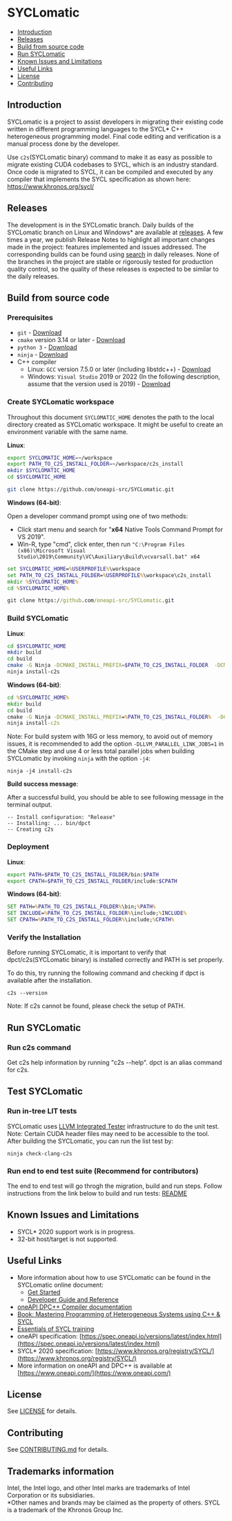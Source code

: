 # SYCLomatic

  - [Introduction](#Introduction)
  - [Releases](#Releases)
  - [Build from source code](#build-from-source-code)
  - [Run SYCLomatic](#Run-SYCLomatic)
  - [Known Issues and Limitations](#known-issues-and-limitations)
  - [Useful Links](#Useful-links)
  - [License](#License)
  - [Contributing](#Contributing)

## Introduction

SYCLomatic is a project to assist developers in migrating their existing code written in different programming languages to the SYCL\* C++ heterogeneous programming model. Final code editing and verification is a manual process done by the developer.

Use `c2s`(SYCLomatic binary) command to make it as easy as possible to migrate existing CUDA codebases to SYCL, which is an industry standard. Once code is migrated to SYCL, it can be compiled and executed by any compiler that implements the SYCL specification as shown here:  https://www.khronos.org/sycl/

## Releases

The development is in the SYCLomatic branch. Daily builds of the SYCLomatic branch on Linux and Windows* are available at
[releases](/../../releases).
A few times a year, we publish Release Notes to
highlight all important changes made in the project: features implemented and
issues addressed. The corresponding builds can be found using
[search](https://github.com/oneapi-src/SYCLomatic/releases)
in daily releases. None of the branches in the project are stable or rigorously
tested for production quality control, so the quality of these releases is
expected to be similar to the daily releases.

## Build from source code
### Prerequisites

* `git` - [Download](https://git-scm.com/downloads)
* `cmake` version 3.14 or later - [Download](http://www.cmake.org/download/)
* `python 3` - [Download](https://www.python.org/downloads/)
* `ninja` -
[Download](https://github.com/ninja-build/ninja/wiki/Pre-built-Ninja-packages)
* C++ compiler
  * Linux: `GCC` version 7.5.0 or later (including libstdc++) -
    [Download](https://gcc.gnu.org/install/)
  * Windows: `Visual Studio` 2019 or 2022 (In the following description, assume that the version used is 2019) -
    [Download](https://visualstudio.microsoft.com/downloads/)

### Create SYCLomatic workspace

Throughout this document `SYCLOMATIC_HOME` denotes the path to the local directory
created as SYCLomatic workspace. It might be useful to
create an environment variable with the same name.

**Linux**:

```bash
export SYCLOMATIC_HOME=~/workspace
export PATH_TO_C2S_INSTALL_FOLDER=~/workspace/c2s_install
mkdir $SYCLOMATIC_HOME
cd $SYCLOMATIC_HOME

git clone https://github.com/oneapi-src/SYCLomatic.git
```

**Windows (64-bit)**:

Open a developer command prompt using one of two methods:

* Click start menu and search for "**x64** Native Tools Command Prompt for VS 2019".
* Win-R, type "cmd", click enter, then run
  `"C:\Program Files (x86)\Microsoft Visual Studio\2019\Community\VC\Auxiliary\Build\vcvarsall.bat" x64`

```bat
set SYCLOMATIC_HOME=%USERPROFILE%\workspace
set PATH_TO_C2S_INSTALL_FOLDER=%USERPROFILE%\workspace\c2s_install
mkdir %SYCLOMATIC_HOME%
cd %SYCLOMATIC_HOME%

git clone https://github.com/oneapi-src/SYCLomatic.git
```

### Build SYCLomatic


**Linux**:

```bash
cd $SYCLOMATIC_HOME
mkdir build
cd build
cmake -G Ninja -DCMAKE_INSTALL_PREFIX=$PATH_TO_C2S_INSTALL_FOLDER  -DCMAKE_BUILD_TYPE=Release  -DLLVM_ENABLE_PROJECTS="clang"  -DLLVM_TARGETS_TO_BUILD="X86;NVPTX" ../SYCLomatic/llvm
ninja install-c2s
```

**Windows (64-bit)**:

```bat
cd %SYCLOMATIC_HOME%
mkdir build
cd build
cmake -G Ninja -DCMAKE_INSTALL_PREFIX=%PATH_TO_C2S_INSTALL_FOLDER%  -DCMAKE_BUILD_TYPE=Release  -DLLVM_ENABLE_PROJECTS="clang"  -DLLVM_TARGETS_TO_BUILD="X86;NVPTX" ..\SYCLomatic\llvm
ninja install-c2s
```

Note: For build system with 16G or less memory, to avoid out of memory issues,
it is recommended to add the option `-DLLVM_PARALLEL_LINK_JOBS=1` in the CMake step and use 4 or less total parallel jobs when building SYCLomatic by invoking `ninja` with the option `-j4`:
```
ninja -j4 install-c2s
```


**Build success message**:

After a successful build, you should be able to see following message in the terminal output.
```
-- Install configuration: "Release"
-- Installing: ... bin/dpct
-- Creating c2s
```


### Deployment

**Linux**:
```bash
export PATH=$PATH_TO_C2S_INSTALL_FOLDER/bin:$PATH
export CPATH=$PATH_TO_C2S_INSTALL_FOLDER/include:$CPATH
```

**Windows (64-bit)**:
```bat
SET PATH=%PATH_TO_C2S_INSTALL_FOLDER%\bin;%PATH%
SET INCLUDE=%PATH_TO_C2S_INSTALL_FOLDER%\include;%INCLUDE%
SET CPATH=%PATH_TO_C2S_INSTALL_FOLDER%\include;%CPATH%
```

### Verify the Installation
Before running SYCLomatic, it is important to verify that dpct/c2s(SYCLomatic binary) is installed correctly and PATH is set properly.

To do this, try running the following command and checking if dpct is available after the installation.
```
c2s --version
```
Note: If c2s cannot be found, please check the setup of PATH.

## Run SYCLomatic
### Run c2s command
Get c2s help information by running "c2s --help".
dpct is an alias command for c2s.


## Test SYCLomatic 
### Run in-tree LIT tests
SYCLomatic uses [LLVM Integrated Tester](https://llvm.org/docs/CommandGuide/lit.html) infrastructure to do the unit test.
Note: Certain CUDA header files may need to be accessible to the tool.
After building the SYCLomatic, you can run the list test by:
```
ninja check-clang-c2s
```

### Run end to end test suite (Recommend for contributors)

The end to end test will go throgh the migration, build and run steps. Follow instructions from the link below to build and run tests:
[README](https://github.com/oneapi-src/SYCLomatic-test)

## Known Issues and Limitations

* SYCL\* 2020 support work is in progress.
* 32-bit host/target is not supported.


## Useful Links
* More information about how to use SYCLomatic can be found in the SYCLomatic online document:
    * [Get Started](https://oneapi-src.github.io/SYCLomatic/get_started/index.html)
    * [Developer Guide and Reference](https://oneapi-src.github.io/SYCLomatic/dev_guide/index.html)
* [oneAPI DPC++ Compiler documentation](https://intel.github.io/llvm-docs/)
* [Book: Mastering Programming of Heterogeneous Systems using C++ & SYCL](https://protect-eu.mimecast.com/s/P9FyCjvlRipPPWgT5ya8e?domain=link.springer.com)
* [Essentials of SYCL training](https://www.intel.com/content/www/us/en/developer/tools/oneapi/training/dpc-essentials.html)
* oneAPI specification:
[https://spec.oneapi.io/versions/latest/index.html](https://spec.oneapi.io/versions/latest/index.html)
* SYCL\* 2020 specification:
[https://www.khronos.org/registry/SYCL/](https://www.khronos.org/registry/SYCL/)
* More information on oneAPI and DPC++ is available at [https://www.oneapi.com/](https://www.oneapi.com/)

## License

See [LICENSE](LICENSE.TXT) for details.

## Contributing

See [CONTRIBUTING.md](CONTRIBUTING.md) for details.

## Trademarks information
Intel, the Intel logo, and other Intel marks are trademarks of Intel Corporation or its subsidiaries.<br>
\*Other names and brands may be claimed as the property of others. SYCL is a trademark of the Khronos Group Inc.

